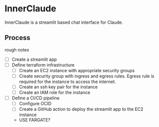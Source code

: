 # InnerClaude

InnerClaude is a streamlit based chat interface for Claude. 

## Process

rough notes

- [ ] Create a streamlit app
- [ ] Define terraform infrastructure
  - [ ] Create an EC2 instance with appropriate security groups
  - [ ] Create security group with ingress and egress rules. Egress rule is required for the instance to access the internet.
  - [ ] Create an ssh key pair for the instance
  - [ ] Create an IAM role for the instance
- [ ] Define a CI/CD pipeline
  - [ ] Configure OCID
  - [ ] Create a GitHub action to deploy the streamlit app to the EC2 instance
  - USE FARGATE?
